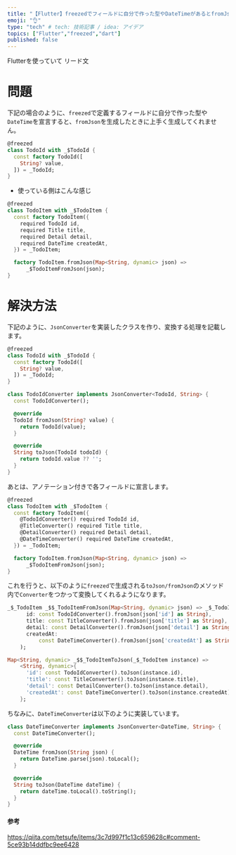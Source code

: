 ```yaml
---
title: "【Flutter】freezedでフィールドに自分で作った型やDateTimeがあるとfromJsonが作れない問題"
emoji: "👌"
type: "tech" # tech: 技術記事 / idea: アイデア
topics: ["Flutter","freezed","dart"]
published: false
---
```

Flutterを使っていて
リード文
# 問題
下記の場合のように、`freezed`で定義するフィールドに自分で作った型や`DateTime`を宣言すると、`fromJson`を生成したときに上手く生成してくれません。
```dart:todo_id.dart
@freezed
class TodoId with _$TodoId {
  const factory TodoId([
    String? value,
  ]) = _TodoId;
}
```

- 使っている側はこんな感じ

```dart:todo_item.dart
@freezed
class TodoItem with _$TodoItem {
  const factory TodoItem({
    required TodoId id,
    required Title title,
    required Detail detail,
    required DateTime createdAt,
  }) = _TodoItem;

  factory TodoItem.fromJson(Map<String, dynamic> json) =>
      _$TodoItemFromJson(json);
}
```

# 解決方法
下記のように、`JsonConverter`を実装したクラスを作り、変換する処理を記載します。
```dart:todo_id.dart
@freezed
class TodoId with _$TodoId {
  const factory TodoId([
    String? value,
  ]) = _TodoId;
}

class TodoIdConverter implements JsonConverter<TodoId, String> {
  const TodoIdConverter();

  @override
  TodoId fromJson(String? value) {
    return TodoId(value);
  }

  @override
  String toJson(TodoId todoId) {
    return todoId.value ?? '';
  }
}
```
あとは、アノテーション付きで各フィールドに宣言します。
```dart:todo_item.dart
@freezed
class TodoItem with _$TodoItem {
  const factory TodoItem({
    @TodoIdConverter() required TodoId id,
    @TitleConverter() required Title title,
    @DetailConverter() required Detail detail,
    @DateTimeConverter() required DateTime createdAt,
  }) = _TodoItem;

  factory TodoItem.fromJson(Map<String, dynamic> json) =>
      _$TodoItemFromJson(json);
}
```
これを行うと、以下のように`freezed`で生成される`toJson/fromJson`のメソッド内で`Converter`をつかって変換してくれるようになります。

```dart:todo_item.g.dart
_$_TodoItem _$$_TodoItemFromJson(Map<String, dynamic> json) => _$_TodoItem(
      id: const TodoIdConverter().fromJson(json['id'] as String),
      title: const TitleConverter().fromJson(json['title'] as String),
      detail: const DetailConverter().fromJson(json['detail'] as String),
      createdAt:
          const DateTimeConverter().fromJson(json['createdAt'] as String),
    );

Map<String, dynamic> _$$_TodoItemToJson(_$_TodoItem instance) =>
    <String, dynamic>{
      'id': const TodoIdConverter().toJson(instance.id),
      'title': const TitleConverter().toJson(instance.title),
      'detail': const DetailConverter().toJson(instance.detail),
      'createdAt': const DateTimeConverter().toJson(instance.createdAt),
    };
```
ちなみに、`DateTimeConverter`は以下のように実装しています。

```dart:date_time_converter.dart
class DateTimeConverter implements JsonConverter<DateTime, String> {
  const DateTimeConverter();

  @override
  DateTime fromJson(String json) {
    return DateTime.parse(json).toLocal();
  }

  @override
  String toJson(DateTime dateTime) {
    return dateTime.toLocal().toString();
  }
}
```
#### 参考

https://qiita.com/tetsufe/items/3c7d997f1c13c659628c#comment-5ce93b14ddfbc9ee6428

